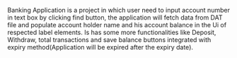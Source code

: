 Banking Application is a project in which user need to input account number in text box by clicking find button, the application will fetch data from DAT file and populate account holder name and his account balance in the Ui of respected label elements.
Is has some more functionalities like Deposit, Withdraw, total transactions and save balance buttons integrated with expiry method(Application will be expired after the expiry date).
